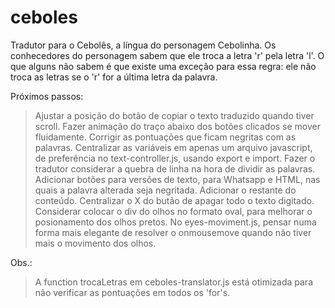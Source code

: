 # ceboles
Tradutor para o Cebolês, a língua do personagem Cebolinha. Os conhecedores do personagem sabem que ele troca a letra 'r' pela letra 'l'. O que alguns não sabem é que existe uma exceção para essa regra: ele não troca as letras se o 'r' for a última letra da palavra. 

Próximos passos:
> Ajustar a posição do botão de copiar o texto traduzido quando tiver scroll.
> Fazer animação do traço abaixo dos botões clicados se mover fluidamente.
> Corrigir as pontuações que ficam negritas com as palavras.
> Centralizar as variáveis em apenas um arquivo javascript, de preferência no text-controller.js, usando export e import.
> Fazer o tradutor considerar a quebra de linha na hora de dividir as palavras.
> Adicionar botões para versões de texto, para Whatsapp e HTML, nas quais a palavra alterada seja negritada.
> Adicionar o restante do conteúdo.
> Centralizar o X do butão de apagar todo o texto digitado.
> Considerar colocar o div do olhos no formato oval, para melhorar o posionamento dos olhos pretos.
> No eyes-moviment.js, pensar numa forma mais elegante de resolver o onmousemove quando não tiver mais o movimento dos olhos.

Obs.:
> A function trocaLetras em ceboles-translator.js está otimizada para não verificar as pontuações em todos os 'for's.
